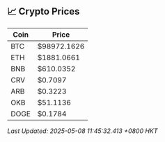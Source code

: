 ## 📈 Crypto Prices

| Coin | Price |
| ---- | ----- |
| BTC | $98972.1626 |
| ETH | $1881.0661 |
| BNB | $610.0352 |
| CRV | $0.7097 |
| ARB | $0.3223 |
| OKB | $51.1136 |
| DOGE | $0.1784 |

_Last Updated: 2025-05-08 11:45:32.413 +0800 HKT_